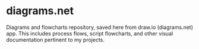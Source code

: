 # diagrams.net
Diagrams and flowcharts repository, saved here from draw.io (diagrams.net) app. This includes process flows, script flowcharts, and other visual documentation pertinent to my projects. 
